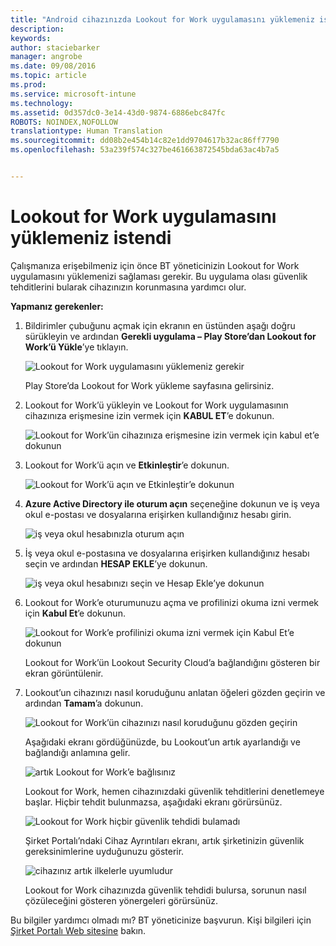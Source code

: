 ```yaml
---
title: "Android cihazınızda Lookout for Work uygulamasını yüklemeniz istendi | Microsoft Intune"
description: 
keywords: 
author: staciebarker
manager: angrobe
ms.date: 09/08/2016
ms.topic: article
ms.prod: 
ms.service: microsoft-intune
ms.technology: 
ms.assetid: 0d357dc0-3e14-43d0-9874-6886ebc847fc
ROBOTS: NOINDEX,NOFOLLOW
translationtype: Human Translation
ms.sourcegitcommit: dd08b2e454b14c82e1dd9704617b32ac86ff7790
ms.openlocfilehash: 53a239f574c327be461663872545bda63ac4b7a5


---
```


# Lookout for Work uygulamasını yüklemeniz istendi

Çalışmanıza erişebilmeniz için önce BT yöneticinizin Lookout for Work uygulamasını yüklemenizi sağlaması gerekir. Bu uygulama olası güvenlik tehditlerini bularak cihazınızın korunmasına yardımcı olur.


**Yapmanız gerekenler:**

1.  Bildirimler çubuğunu açmak için ekranın en üstünden aşağı doğru sürükleyin ve ardından **Gerekli uygulama – Play Store’dan Lookout for Work’ü Yükle**’ye tıklayın.

    ![Lookout for Work uygulamasını yüklemeniz gerekir](./media/lookout-required-app-install-android.png)

    Play Store’da Lookout for Work yükleme sayfasına gelirsiniz.

2.  Lookout for Work’ü yükleyin ve Lookout for Work uygulamasının cihazınıza erişmesine izin vermek için **KABUL ET**’e dokunun.

    ![Lookout for Work’ün cihazınıza erişmesine izin vermek için kabul et’e dokunun](./media/lookout-accept-store-permissions-android.png)

3. Lookout for Work’ü açın ve **Etkinleştir**’e dokunun.

    ![Lookout for Work’ü açın ve Etkinleştir’e dokunun](./media/lookout-activate-button-android.png)

4. **Azure Active Directory ile oturum açın** seçeneğine dokunun ve iş veya okul e-postası ve dosyalarına erişirken kullandığınız hesabı girin.

    ![iş veya okul hesabınızla oturum açın](./media/lookout-sign-in-azure-android.png)

5. İş veya okul e-postasına ve dosyalarına erişirken kullandığınız hesabı seçin ve ardından **HESAP EKLE**’ye dokunun.

    ![iş veya okul hesabınızı seçin ve Hesap Ekle’ye dokunun](./media/lookout-pick-account-android.png)

6. Lookout for Work’e oturumunuzu açma ve profilinizi okuma izni vermek için **Kabul Et**’e dokunun.

    ![Lookout for Work’e profilinizi okuma izni vermek için Kabul Et’e dokunun](./media/lookout-needs-permission-to-view-profile-android.png)

    Lookout for Work’ün Lookout Security Cloud’a bağlandığını gösteren bir ekran görüntülenir.

7. Lookout’un cihazınızı nasıl koruduğunu anlatan öğeleri gözden geçirin ve ardından **Tamam**’a dokunun.

    ![Lookout for Work’ün cihazınızı nasıl koruduğunu gözden geçirin](./media/lookout-how-it-protects-your-device-android.png)

    Aşağıdaki ekranı gördüğünüzde, bu Lookout’un artık ayarlandığı ve bağlandığı anlamına gelir.

    ![artık Lookout for Work’e bağlısınız](./media/lookout-you-are-now-connected-android.png)

    Lookout for Work, hemen cihazınızdaki güvenlik tehditlerini denetlemeye başlar. Hiçbir tehdit bulunmazsa, aşağıdaki ekranı görürsünüz.

    ![Lookout for Work hiçbir güvenlik tehdidi bulamadı](./media/lookout-scan-no-threats-found-android.png)

    Şirket Portalı’ndaki Cihaz Ayrıntıları ekranı, artık şirketinizin güvenlik gereksinimlerine uyduğunuzu gösterir.

    ![cihazınız artık ilkelerle uyumludur](./media/lookout-device-now-compliant-android.png)

    Lookout for Work cihazınızda güvenlik tehdidi bulursa, sorunun nasıl çözüleceğini gösteren yönergeleri görürsünüz.

Bu bilgiler yardımcı olmadı mı? BT yöneticinize başvurun. Kişi bilgileri için [Şirket Portalı Web sitesine](http://portal.manage.microsoft.com) bakın.






<!--HONumber=Sep16_HO4-->


